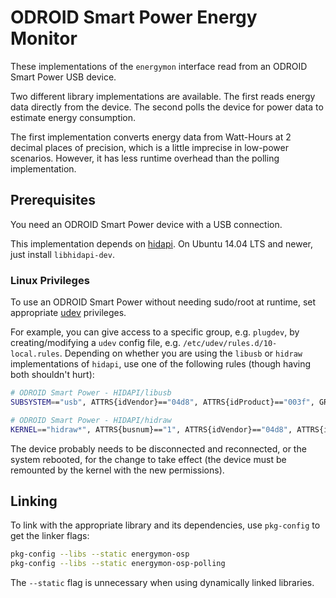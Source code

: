 # ODROID Smart Power Energy Monitor

These implementations of the `energymon` interface read from an ODROID Smart
Power USB device.

Two different library implementations are available.
The first reads energy data directly from the device.
The second polls the device for power data to estimate energy consumption.

The first implementation converts energy data from Watt-Hours at 2 decimal
places of precision, which is a little imprecise in low-power scenarios.
However, it has less runtime overhead than the polling implementation.

## Prerequisites

You need an ODROID Smart Power device with a USB connection.

This implementation depends on [hidapi](https://github.com/signal11/hidapi/).
On Ubuntu 14.04 LTS and newer, just install `libhidapi-dev`.

### Linux Privileges

To use an ODROID Smart Power without needing sudo/root at runtime, set appropriate [udev](https://en.wikipedia.org/wiki/Udev) privileges.

For example, you can give access to a specific group, e.g. `plugdev`, by creating/modifying a `udev` config file, e.g. `/etc/udev/rules.d/10-local.rules`.
Depending on whether you are using the `libusb` or `hidraw` implementations of `hidapi`, use one of the following rules (though having both shouldn't hurt):

```sh
# ODROID Smart Power - HIDAPI/libusb
SUBSYSTEM=="usb", ATTRS{idVendor}=="04d8", ATTRS{idProduct}=="003f", GROUP="plugdev"

# ODROID Smart Power - HIDAPI/hidraw
KERNEL=="hidraw*", ATTRS{busnum}=="1", ATTRS{idVendor}=="04d8", ATTRS{idProduct}=="003f", GROUP="plugdev"
```

The device probably needs to be disconnected and reconnected, or the system rebooted, for the change to take effect (the device must be remounted by the kernel with the new permissions).

## Linking

To link with the appropriate library and its dependencies, use `pkg-config` to get the linker flags:

```sh
pkg-config --libs --static energymon-osp
pkg-config --libs --static energymon-osp-polling
```

The `--static` flag is unnecessary when using dynamically linked libraries.
